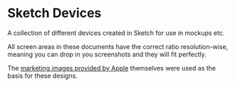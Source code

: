 # Sketch Devices
A collection of different devices created in Sketch for use in mockups etc.

All screen areas in these documents have the correct ratio resolution-wise, meaning you can drop in you screenshots and they will fit perfectly.

The [marketing images provided by Apple](https://developer.apple.com/app-store/marketing/guidelines/#images) themselves were used as the basis for these designs.
